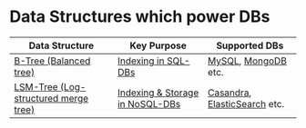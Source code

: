 # Data Structures which power DBs

| Data Structure                                     | Key Purpose                                    | Supported DBs                                                                                                     |
|----------------------------------------------------|------------------------------------------------|-------------------------------------------------------------------------------------------------------------------|
| [B-Tree (Balanced tree)](BTree.md)                 | [Indexing in SQL-DBs](Indexing.md)             | [MySQL](../SQL-DBs.md), [MongoDB](../NoSQL-Databases/MongoDB/Readme.md) etc.                                      |
| [LSM-Tree (Log-structured merge tree)](LSMTree.md) | [Indexing & Storage in NoSQL-DBs](Indexing.md) | [Casandra](../NoSQL-Databases/ApacheCasandra.md), [ElasticSearch](../Search-Databases/ElasticSearch/Readme.md) etc. |